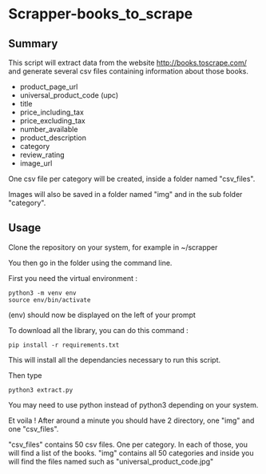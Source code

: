 # Scrapper-books_to_scrape

## Summary

This script will extract data from the website http://books.toscrape.com/ and generate several csv files containing information about those books.

- product_page_url  
- universal_product_code (upc)  
- title  
- price_including_tax  
- price_excluding_tax  
- number_available  
- product_description  
- category  
- review_rating 
- image_url

One csv file per category will be created, inside a folder named "csv_files".

Images will also be saved in a folder named "img" and in the sub folder "category".

## Usage

Clone the repository on your system, for example in ~/scrapper

You then go in the folder using the command line.

First you need the virtual environment :
```shell
python3 -m venv env
source env/bin/activate
```

(env) should now be displayed on the left of your prompt

To download all the library, you can do this command :
```shell
pip install -r requirements.txt
```

This will install all the dependancies necessary to run this script.

Then type 
```shell
python3 extract.py
```

You may need to use python instead of python3 depending on your system.

Et voila ! After around a minute you should have 2 directory, one "img" and one "csv_files".

"csv_files" contains 50 csv files. One per category. In each of those, you will find a list of the books.
"img" contains all 50 categories and inside you will find the files named such as "universal_product_code.jpg"
